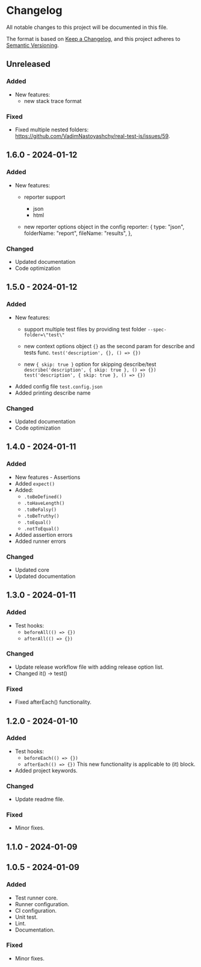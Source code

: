 # Changelog

All notable changes to this project will be documented in this file.

The format is based on [Keep a Changelog](https://keepachangelog.com/en/1.0.0/),
and this project adheres to [Semantic Versioning](https://semver.org/spec/v2.0.0.html).

## Unreleased

### Added
- New features:
  - new stack trace format

### Fixed
- Fixed multiple nested folders:
  https://github.com/VadimNastoyashchy/real-test-js/issues/59.

## 1.6.0 - 2024-01-12
### Added
- New features:
  - reporter support
    - json
    - html
  
  - new reporter options object in the config
    reporter: {
        type: "json",
        folderName: "report",
        fileName: "results",
    },

### Changed
- Updated documentation
- Code optimization

## 1.5.0 - 2024-01-12
### Added
- New features:
  - support multiple test files by providing test folder
    `--spec-folder=\"test\"`
  
  - new context options object `{}` as the second param for describe and tests func.
    `test('description', {}, () => {})`
  
  - new `{ skip: true }` option for skipping describe/test
    `describe('description', { skip: true }, () => {})`
    `test('description', { skip: true }, () => {})`
- Added config file `test.config.json`
- Added printing describe name

### Changed
- Updated documentation
- Code optimization

## 1.4.0 - 2024-01-11
### Added
- New features - Assertions
- Added `expect()`
- Added:
  - `.toBeDefined()`
  - `.toHaveLength()`
  - `.toBeFalsy()`
  - `.toBeTruthy()`
  - `.toEqual()`
  - `.notToEqual()`
- Added assertion errors
- Added runner errors

### Changed
- Updated core
- Updated documentation

## 1.3.0 - 2024-01-11
### Added
- Test hooks:
  - `beforeAll(() => {})`
  - `afterAll(() => {})`

### Changed
- Update release workflow file with adding release option list.
- Changed it() → test()

### Fixed
- Fixed afterEach() functionality.

## 1.2.0 - 2024-01-10
### Added
- Test hooks:
  - `beforeEach(() => {})`
  - `afterEach(() => {})`
  This new functionality is applicable to (it) block.
- Added project keywords.

### Changed
- Update readme file.

### Fixed
- Minor fixes.

## 1.1.0 - 2024-01-09

## 1.0.5 - 2024-01-09
### Added
- Test runner core.
- Runner configuration.
- CI configuration.
- Unit test.
- Lint.
- Documentation.

### Fixed
- Minor fixes.
